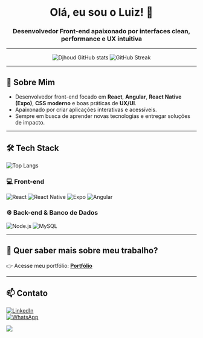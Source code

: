 <h1 align="center">Olá, eu sou o Luiz! 👋</h1>
<h3 align="center">Desenvolvedor Front-end apaixonado por interfaces clean, performance e UX intuitiva</h3>

---

<div align="center">

![Djhoud GitHub stats](https://github-readme-stats.vercel.app/api?username=Djhoud&theme=tokyonight&show_icons=true)
![GitHub Streak](https://github-readme-streak-stats.herokuapp.com/?user=Djhoud&theme=tokyonight)

</div>

---

## 🚀 Sobre Mim
- Desenvolvedor front-end focado em **React**, **Angular**, **React Native (Expo)**, **CSS moderno** e boas práticas de **UX/UI**.  
- Apaixonado por criar aplicações interativas e acessíveis.  
- Sempre em busca de aprender novas tecnologias e entregar soluções de impacto.  

---

## 🛠️ Tech Stack

![Top Langs](https://github-readme-stats.vercel.app/api/top-langs/?username=Djhoud&layout=compact&theme=radical) 

### 💻 Front-end
![React](https://img.shields.io/badge/React-20232A?style=for-the-badge&logo=react&logoColor=61DAFB)
![React Native](https://img.shields.io/badge/React_Native-20232A?style=for-the-badge&logo=react&logoColor=61DAFB)
![Expo](https://img.shields.io/badge/Expo-000000?style=for-the-badge&logo=expo&logoColor=white)
![Angular](https://img.shields.io/badge/Angular-DD0031?style=for-the-badge&logo=angular&logoColor=white)

### ⚙️ Back-end & Banco de Dados
![Node.js](https://img.shields.io/badge/Node.js-43853D?style=for-the-badge&logo=node.js&logoColor=white)
![MySQL](https://img.shields.io/badge/MySQL-005C84?style=for-the-badge&logo=mysql&logoColor=white)


---

## 📂 Quer saber mais sobre meu trabalho?
👉 Acesse meu portfólio: **[Portfólio](https://seu-portfolio.com)**  


---

## 📫 Contato
[![LinkedIn](https://img.shields.io/badge/LinkedIn-Connect-blue?style=for-the-badge&logo=linkedin&logoColor=white)](https://www.linkedin.com/in/luiz-osvaldo-9438a9272)  
[![WhatsApp](https://img.shields.io/badge/WhatsApp-25D366?style=for-the-badge&logo=whatsapp&logoColor=white)](https://wa.me/(42)999856451)  

![](https://komarev.com/ghpvc/?username=Djhoud&style=flat-square)
 
